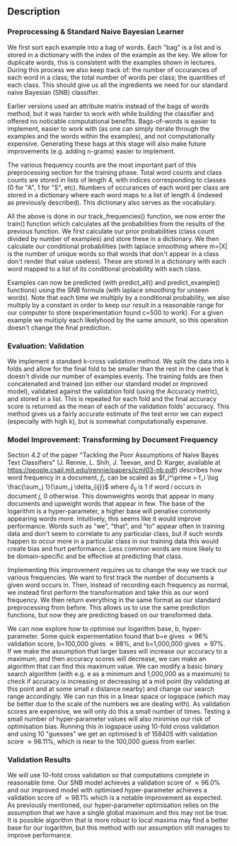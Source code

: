 ## Description

### Preprocessing & Standard Naive Bayesian Learner
We first sort each example into a bag of words. Each "bag" is a list and is stored in a dictionary with the index of the example as the key. We allow for duplicate words, this is consistent with the examples shown in lectures. During this process we also keep track of: the number of occurances of each word in a class; the total number of words per class; the quantities of each class. This should give us all the ingredients we need for our standard naive Bayesian (SNB) classifier.

Earlier versions used an attribute matrix instead of the bags of words method, but it was harder to work with while building the classifier and offered no noticable computational benefits. Bags-of-words is easier to implement, easier to work with (as one can simply iterate through the examples and the words within the examples), and not computationally expensive. Generating these bags at this stage will also make future improvements (e.g. adding n-grams) easier to implement.

The various frequency counts are the most important part of this preprocessing section for the training phase. Total word counts and class counts are stored in lists of length 4, with indices corresponding to classes (0 for "A", 1 for "S", etc). Numbers of occurances of each word per class are stored in a dictionary where each word maps to a list of length 4 (indexed as previously described). This dictionary also serves as the vocabulary.

All the above is done in our track_frequencies() function, we now enter the train() function which calculates all the probabilities from the results of the previous function. We first calculate our prior probabilities (class count divided by number of examples) and store these in a dictionary. We then calculate our conditional probabilities (with laplace smoothing where m=|X| is the number of unique words so that words that don't appear in a class don't render that value useless). These are stored in a dictionary with each word mapped to a list of its conditional probability with each class.

Examples can now be predicted (with predict_all() and predict_example() functions) using the SNB formula (with laplace smoothing for unseen words). Note that each time we multiply by a conditional probability, we also multiply by a constant in order to keep our result in a reasonable range for our computer to store (experimentation found c=500 to work). For a given example we multiply each likelyhood by the same amount, so this operation doesn't change the final prediction.


### Evaluation: Validation

We implement a standard k-cross validation method. We split the data into k folds and allow for the final fold to be smaller than the rest in the case that k doesn't divide our number of examples evenly. The training folds are then concatenated and trained (on either our standard model or improved model), validated against the validation fold (using the Accuracy metric), and stored in a list. This is repeated for each fold and the final accuracy score is returned as the mean of each of the validation folds' accuracy. This method gives us a fairly accurate estimate of the test error we can expect (especially with high k), but is somewhat computationally expensive.


### Model Improvement: Transforming by Document Frequency

Section 4.2 of the paper "Tackling the Poor Assumptions of Naive Bayes Text Classifiers" (J. Rennie, L. Shih, J. Teevan, and D. Karger, available at https://people.csail.mit.edu/jrennie/papers/icml03-nb.pdf) describes how word frequency in a document, $f_i$, can be scaled as $f_i^\prime = f_i \log \frac{\sum_j 1}{\sum_j \delta_{ij}}$ where $\delta_{ij}$ is 1 if word $i$ occurs in document $j$, 0 otherwise. This downweights words that appear in many documents and upweight words that appear in few. The base of the logarithm is a hyper-parameter, a higher base will penalise commonly appearing words more. Intuitively, this seems like it would improve performance. Words such as "we", "that", and "to" appear often in training data and don't seem to correlate to any particular class, but if such words happen to occur more in a particular class in our training data this would create bias and hurt performance. Less common words are more likely to be domain-specific and be effective at predicting that class.

Implementing this improvement requires us to change the way we track our various frequencies. We want to first track the number of documents a given word occurs in. Then, instead of recording each frequency as normal, we instead first perform the transformation and take this as our word frequency. We then return everything in the same format as our standard preprocessing from before. This allows us to use the same prediction functions, but now they are predicting based on our transformed data.

We can now explore how to optimise our logarithm base, b, hyper-parameter. Some quick expermentation found that b=e gives $\approx 96\%$ validation score, b=100,000 gives $\approx 98\%$, and b=1,000,000 gives $\approx 97\%$. If we make the assumption that larger bases will increase our accuracy to a maximum, and then accuracy scores will decrease, we can make an algorithm that can find this maximum value. We can modify a basic binary search algorithm (with e.g. e as a minimum and 1,000,000 as a maximum) to check if accuracy is increasing or decreasing at a mid point (by validating at this point and at some small $\varepsilon$ distance nearby) and change our search range accordingly. We can run this in a linear space or logspace (which may be better due to the scale of the numbers we are dealing with). As validation scores are expensive, we will only do this a small number of times. Testing a small number of hyper-parameter values will also minimise our risk of optimisation bias. Running this in logspace using 10-fold cross validation and using 10 "guesses" we get an optimised b of 158405 with validation score $\approx 98.11\%$, which is near to the 100,000 guess from earlier.

### Validation Results

We will use 10-fold cross validation so that computations complete in reasonable time. Our SNB model achieves a validation score of $\approx 96.0\%$ and our improved model with optimised hyper-parameter achieves a validation score of $\approx 98.1\%$ which is a notable improvement as expected. As previously mentioned, our hyper-parameter optimisation relies on the assumption that we have a single global maximum and this may not be true. It is possible algorithm that is more robust to local maxima may find a better base for our logarithm, but this method with our assumption still manages to improve performance.